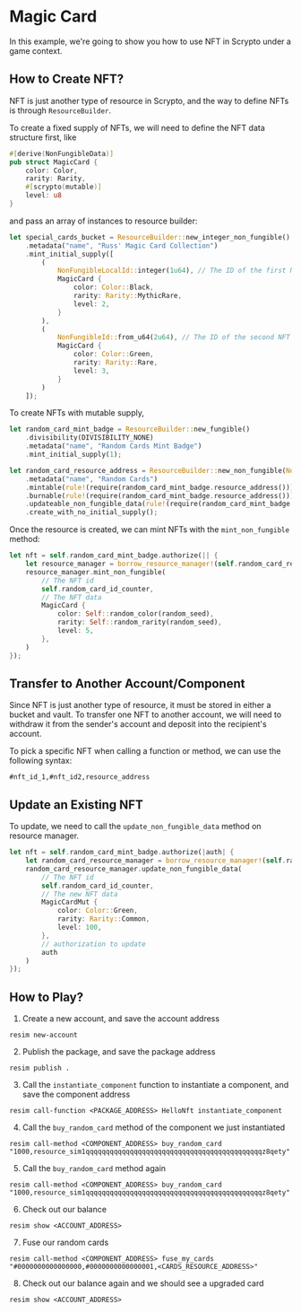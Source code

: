 # Magic Card

In this example, we're going to show you how to use NFT in Scrypto under a game context.

## How to Create NFT?

NFT is just another type of resource in Scrypto, and the way to define NFTs is through `ResourceBuilder`.

To create a fixed supply of NFTs, we will need to define the NFT data structure first, like
```rust
#[derive(NonFungibleData)]
pub struct MagicCard {
    color: Color,
    rarity: Rarity,
    #[scrypto(mutable)]
    level: u8
}
```

and pass an array of instances to resource builder:

```rust
let special_cards_bucket = ResourceBuilder::new_integer_non_fungible()
    .metadata("name", "Russ' Magic Card Collection")
    .mint_initial_supply([
        (
            NonFungibleLocalId::integer(1u64), // The ID of the first NFT, you can also use `Uuid::generate()` to create a random ID
            MagicCard {
                color: Color::Black,
                rarity: Rarity::MythicRare,
                level: 2,
            }
        ),
        (
            NonFungibleId::from_u64(2u64), // The ID of the second NFT
            MagicCard {
                color: Color::Green,
                rarity: Rarity::Rare,
                level: 3,
            }
        )
    ]);
```

To create NFTs with mutable supply, 

```rust
let random_card_mint_badge = ResourceBuilder::new_fungible()
    .divisibility(DIVISIBILITY_NONE)
    .metadata("name", "Random Cards Mint Badge")
    .mint_initial_supply(1);

let random_card_resource_address = ResourceBuilder::new_non_fungible(NonFungibleIdType::U64)
    .metadata("name", "Random Cards")
    .mintable(rule!(require(random_card_mint_badge.resource_address())), LOCKED)
    .burnable(rule!(require(random_card_mint_badge.resource_address())), LOCKED)
    .updateable_non_fungible_data(rule!(require(random_card_mint_badge.resource_address())), LOCKED)
    .create_with_no_initial_supply();
```

Once the resource is created, we can mint NFTs with the `mint_non_fungible` method:
```rust
let nft = self.random_card_mint_badge.authorize(|| {
    let resource_manager = borrow_resource_manager!(self.random_card_resource_address);
    resource_manager.mint_non_fungible(
        // The NFT id
        self.random_card_id_counter,
        // The NFT data
        MagicCard {
            color: Self::random_color(random_seed),
            rarity: Self::random_rarity(random_seed),
            level: 5,
        },
    )
});
```

## Transfer to Another Account/Component

Since NFT is just another type of resource, it must be stored in either a bucket and vault. To transfer one NFT to another account, we will need to withdraw it from the sender's account and deposit into the recipient's account.

To pick a specific NFT when calling a function or method, we can use the following syntax:

```
#nft_id_1,#nft_id2,resource_address
```

## Update an Existing NFT


To update, we need to call the `update_non_fungible_data` method on resource manager.

```rust
let nft = self.random_card_mint_badge.authorize(|auth| {
    let random_card_resource_manager = borrow_resource_manager!(self.random_card_resource_address)
    random_card_resource_manager.update_non_fungible_data(
        // The NFT id
        self.random_card_id_counter,
        // The new NFT data
        MagicCardMut {
            color: Color::Green,
            rarity: Rarity::Common,
            level: 100,
        },
        // authorization to update
        auth
    )
});
```

## How to Play?

1. Create a new account, and save the account address
```
resim new-account
```
2. Publish the package, and save the package address
```
resim publish .
```
3. Call the `instantiate_component` function to instantiate a component, and save the component address
```
resim call-function <PACKAGE_ADDRESS> HelloNft instantiate_component
```
4. Call the `buy_random_card` method of the component we just instantiated
```
resim call-method <COMPONENT_ADDRESS> buy_random_card "1000,resource_sim1qqqqqqqqqqqqqqqqqqqqqqqqqqqqqqqqqqqqqqqqqqqqz8qety"
```
5. Call the `buy_random_card` method again
```
resim call-method <COMPONENT_ADDRESS> buy_random_card "1000,resource_sim1qqqqqqqqqqqqqqqqqqqqqqqqqqqqqqqqqqqqqqqqqqqqz8qety"
```
6. Check out our balance
```
resim show <ACCOUNT_ADDRESS>
```
7. Fuse our random cards
```
resim call-method <COMPONENT_ADDRESS> fuse_my_cards "#0000000000000000,#0000000000000001,<CARDS_RESOURCE_ADDRESS>"
```
8. Check out our balance again and we should see a upgraded card
```
resim show <ACCOUNT_ADDRESS>
```